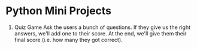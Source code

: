 # Python Mini Projects

1. Quiz Game
Ask the users a bunch of questions. If they
give us the right answers, we'll add one to their score.
At the end, we'll give them their final score (i.e. how many they got correct).
